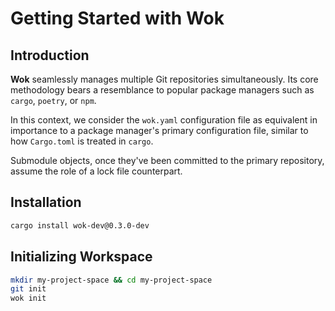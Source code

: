 # Getting Started with Wok

## Introduction

**Wok** seamlessly manages multiple Git repositories simultaneously. Its core methodology bears a resemblance to popular package managers such as `cargo`, `poetry`, or `npm`.

In this context, we consider the `wok.yaml` configuration file as equivalent in importance to a package manager's primary configuration file, similar to how `Cargo.toml` is treated in `cargo`.

Submodule objects, once they've been committed to the primary repository, assume the role of a lock file counterpart.


## Installation

```sh
cargo install wok-dev@0.3.0-dev
```

## Initializing Workspace

```sh
mkdir my-project-space && cd my-project-space
git init
wok init
```
